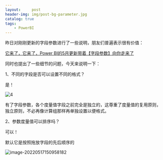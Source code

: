 ```yaml
---
layout:     post
header-img: img/post-bg-parameter.jpg
catalog: true
tags:
    - PowerBI
---
```


昨日对刚刚更新的字段参数进行了一些说明，朋友们普遍表示很有价值：

[它来了，它来了，Power BI的5月更新带着【字段参数】向你走来了](http://mp.weixin.qq.com/s?__biz=MzI2MDY3NDk1OA==&mid=2247489532&idx=1&sn=ea8937bc5ed49792b3d246199aebdee8&chksm=ea67531ddd10da0bff6732b2964177fdb4cb3a6d05659e74a0070ffaa82037fd5eec7191044e&scene=21#wechat_redirect)

同时也提出了一些细节的问题，今天来说明一下：

1、不同的字段是否可以设置不同的格式？

是！

![4](https://picgo-1301351990.cos.ap-beijing.myqcloud.com/markdown/4.gif)



有了字段参数，各个度量值字段之前完全是独立的，这尊重了度量值的复用原则，独立原则，不必再像计算组那样再单独设置以便格式。

2、参数度量值可以排序吗？

可以！

默认它是按照拖放字段的先后顺序的

![image-20220517150958182](https://picgo-1301351990.cos.ap-beijing.myqcloud.com/markdown/image-20220517150958182.png)
